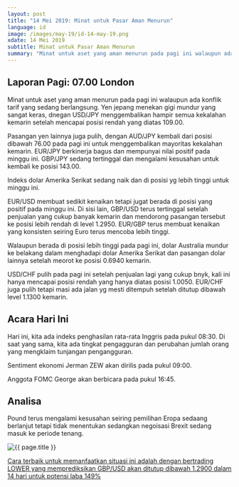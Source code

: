 ```yaml
---
layout: post
title: "14 Mei 2019: Minat untuk Pasar Aman Menurun" 
language: id
image: /images/may-19/id-14-may-19.png
xdate: 14 Mei 2019
subtitle: Minat untuk Pasar Aman Menurun
summary: "Minat untuk aset yang aman menurun pada pagi ini walaupun ada konflik tarif yang sedang berlangsung. Yen jepang menekan gigi mundur yang sangat keras, dnegan USD/JPY menggembalikan hampir semua kekalahan kemarin setelah mencapai posisi rendah yang diatas 109.00"
---
```

## Laporan Pagi: 07.00 London

Minat untuk aset yang aman menurun pada pagi ini walaupun ada konflik tarif yang sedang berlangsung. Yen jepang menekan gigi mundur yang sangat keras, dnegan USD/JPY menggembalikan hampir semua kekalahan kemarin setelah mencapai posisi rendah yang diatas 109.00.

Pasangan yen lainnya juga pulih, dengan AUD/JPY kembali dari posisi dibawah 76.00 pada pagi ini untuk menggembalikan mayoritas kekalahan kemarin. EUR/JPY berkinerja bagus dan mempunyai nilai positif pada minggu ini. GBP/JPY sedang tertinggal dan mengalami kesusahan untuk kembali ke posisi 143.00.

Indeks dolar Amerika Serikat sedang naik dan di posisi yg lebih tinggi untuk minggu ini.

EUR/USD membuat sedikit kenaikan tetapi jugat berada di posisi yang positif pada minggu ini. Di sisi lain, GBP/USD terus tertinggal setelah penjualan yang cukup banyak kemarin dan mendorong pasangan tersebut ke posisi lebih rendah di level 1.2950. EUR/GBP terus membuat kenaikan yang konsisten seiring Euro terus mencoba lebih tinggi.

Walaupun berada di posisi lebih tinggi pada pagi ini, dolar Australia mundur ke belakang dalam menghadapi dolar Amerika Serikat dan pasangan dolar lainnya setelah meorot ke posisi 0.6940 kemarin.

USD/CHF pulih pada pagi ini setelah penjualan lagi yang cukup bnyk, kali ini hanya mencapai posisi rendah yang hanya diatas posisi 1.0050. EUR/CHF juga pulih tetapi masi ada jalan yg mesti ditempuh setelah ditutup dibawah level 1.1300 kemarin.

## Acara Hari Ini

Hari ini, kita ada indeks penghasilan rata-rata Inggris pada pukul 08:30. Di saat yang sama, kita ada tingkat pengagguran dan perubahan jumlah orang yang mengklaim tunjangan pengangguran.

Sentiment ekonomi Jerman ZEW akan dirilis pada pukul 09:00.

Anggota FOMC George akan berbicara pada pukul 16:45.

## Analisa

Pound terus mengalami kesusahan seiring pemilihan Eropa sedaang berlanjut tetapi tidak menentukan sedangkan negoisasi Brexit sedang masuk ke periode tenang.

<img src="{{ site.url }}/images/may-19/id-14-may-19.png" alt="{{ page.title }}" title="{{ page.title }}">

<a href="%LINK%%?currency=USD&market=forex&underlying=frxGBPUSD&formname=higherlower&duration_amount=14&duration_units=d&amount=10&amount_type=stake&expiry_type=duration&barrier=1.2900" target="_blank" rel="noopener noreferrer nofollow">Cara terbaik untuk memanfaatkan situasi ini adalah dengan bertrading LOWER yang memprediksikan GBP/USD akan ditutup dibawah 1.2900 dalam 14 hari untuk potensi laba 149%</a>